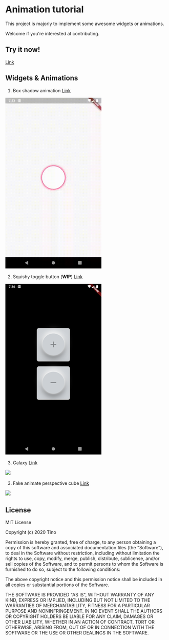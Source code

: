 # Animation tutorial

This project is majorly to implement some awesome widgets or animations.

Welcome if you're interested at contributing.

## Try it now!

[Link](https://tinocheng.app/FlutterAnimationTutorial/#/)

## Widgets & Animations

1. Box shadow animation [Link](lib/src/anim/anim_shadow_box.dart)

<img src="img/box_shadow_anim.gif" width="300" />

2. Squishy toggle button (**WIP**) [Link](lib/src/anim/squishy_toggle_button.dart)

<img src="img/squishy_toggle_button.png" width="300" />

3. Galaxy [Link](lib/src/anim/galaxy.dart)

<img src="img/galaxy.gif" width="300" />

3. Fake animate perspective cube [Link](lib/src/anim/galaxy.dart)

<img src="img/fake_animate_cube.png" width="300" />

## License 

MIT License

Copyright (c) 2020 Tino

Permission is hereby granted, free of charge, to any person obtaining a copy
of this software and associated documentation files (the "Software"), to deal
in the Software without restriction, including without limitation the rights
to use, copy, modify, merge, publish, distribute, sublicense, and/or sell
copies of the Software, and to permit persons to whom the Software is
furnished to do so, subject to the following conditions:

The above copyright notice and this permission notice shall be included in all
copies or substantial portions of the Software.

THE SOFTWARE IS PROVIDED "AS IS", WITHOUT WARRANTY OF ANY KIND, EXPRESS OR
IMPLIED, INCLUDING BUT NOT LIMITED TO THE WARRANTIES OF MERCHANTABILITY,
FITNESS FOR A PARTICULAR PURPOSE AND NONINFRINGEMENT. IN NO EVENT SHALL THE
AUTHORS OR COPYRIGHT HOLDERS BE LIABLE FOR ANY CLAIM, DAMAGES OR OTHER
LIABILITY, WHETHER IN AN ACTION OF CONTRACT, TORT OR OTHERWISE, ARISING FROM,
OUT OF OR IN CONNECTION WITH THE SOFTWARE OR THE USE OR OTHER DEALINGS IN THE
SOFTWARE.